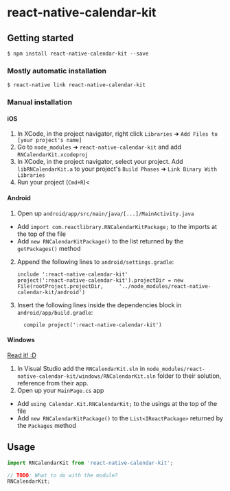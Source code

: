
# react-native-calendar-kit

## Getting started

`$ npm install react-native-calendar-kit --save`

### Mostly automatic installation

`$ react-native link react-native-calendar-kit`

### Manual installation


#### iOS

1. In XCode, in the project navigator, right click `Libraries` ➜ `Add Files to [your project's name]`
2. Go to `node_modules` ➜ `react-native-calendar-kit` and add `RNCalendarKit.xcodeproj`
3. In XCode, in the project navigator, select your project. Add `libRNCalendarKit.a` to your project's `Build Phases` ➜ `Link Binary With Libraries`
4. Run your project (`Cmd+R`)<

#### Android

1. Open up `android/app/src/main/java/[...]/MainActivity.java`
  - Add `import com.reactlibrary.RNCalendarKitPackage;` to the imports at the top of the file
  - Add `new RNCalendarKitPackage()` to the list returned by the `getPackages()` method
2. Append the following lines to `android/settings.gradle`:
  	```
  	include ':react-native-calendar-kit'
  	project(':react-native-calendar-kit').projectDir = new File(rootProject.projectDir, 	'../node_modules/react-native-calendar-kit/android')
  	```
3. Insert the following lines inside the dependencies block in `android/app/build.gradle`:
  	```
      compile project(':react-native-calendar-kit')
  	```

#### Windows
[Read it! :D](https://github.com/ReactWindows/react-native)

1. In Visual Studio add the `RNCalendarKit.sln` in `node_modules/react-native-calendar-kit/windows/RNCalendarKit.sln` folder to their solution, reference from their app.
2. Open up your `MainPage.cs` app
  - Add `using Calendar.Kit.RNCalendarKit;` to the usings at the top of the file
  - Add `new RNCalendarKitPackage()` to the `List<IReactPackage>` returned by the `Packages` method


## Usage
```javascript
import RNCalendarKit from 'react-native-calendar-kit';

// TODO: What to do with the module?
RNCalendarKit;
```
  